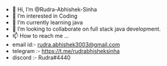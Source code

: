 - 👋 Hi, I’m @Rudra-Abhishek-Sinha
- 👀 I’m interested in Coding
- 🌱 I’m currently learning java
- 💞️ I’m looking to collaborate on full stack java development.
- 📫 How to reach me ...
- email id:- rudra.abhishek3003@gmail.com
- telegram :- https://t.me/rudrabhisheksinha
- discord :- Rudra#4440

<!---
Rudra-Abhishek-Sinha/Rudra-Abhishek-Sinha is a ✨ special ✨ repository because its `README.md` (this file) appears on your GitHub profile.
You can click the Preview link to take a look at your changes.
--->
